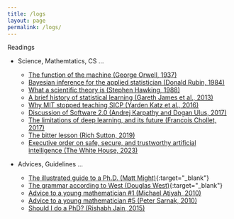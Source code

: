 ```yaml
---
title: /logs
layout: page
permalink: /logs/
---
```


Readings

* Science, Mathemtatics, CS \.\.\.
  * [The function of the machine (George Orwell, 1937)](./orwell-1937)
  * [Bayesian inference for the applied statistician (Donald Rubin, 1984)](./rubin-1984)
  * [What a scientific theory is (Stephen Hawking, 1988)](./hawking-1988)
  * [A brief history of statistical learning (Gareth James et al., 2013)](./james-2013)
  * [Why MIT stopped teaching SICP (Yarden Katz et al., 2016)](./katz-2016)
  * [Discussion of Software 2.0 (Andrej Karpathy and Dogan Ulus, 2017)](./karpathy-2017)
  * [The limitations of deep learning, and its future (Francois Chollet, 2017)](./chollet-2017)
  * [The bitter lesson (Rich Sutton, 2019)](./sutton-2019)
  * [Executive order on safe, secure, and trustworthy artificial intelligence (The White House, 2023)](./whitehouse-2023)

* Advices, Guidelines \.\.\.
  * [The illustrated guide to a Ph.D. (Matt Might)](http://matt.might.net/articles/phd-school-in-pictures/){:target="_blank"}
  * [The grammar according to West (Douglas West)](https://faculty.math.illinois.edu/~west/grammar.html){:target="_blank"}
  * [Advice to a young mathematician \#1 (Michael Atiyah, 2010)](./atiyah-2010)
  * [Advice to a young mathematician \#5 (Peter Sarnak, 2010)](./sarnak-2010)
  * [Should I do a PhD? (Rishabh Jain, 2015)](./jain-2015)
